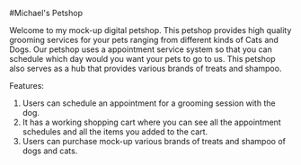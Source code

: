 #Michael's Petshop

Welcome to my mock-up digital petshop.
This petshop provides high quality grooming services for your pets ranging from different kinds of Cats and Dogs. Our petshop uses a appointment service system so 
that you can schedule which day would you want your pets to go to us. This petshop also serves as a hub that provides various brands of treats and shampoo.

Features:
1. Users can schedule an appointment for a grooming session with the dog.
2. It has a working shopping cart where you can see all the appointment schedules and all the items you added to the cart. 
3. Users can purchase mock-up various brands of treats and shampoo of dogs and cats.
